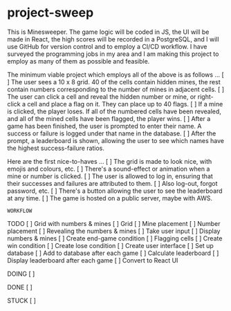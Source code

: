 # project-sweep
This is Minesweeper. The game logic will be coded in JS, the UI will be made in React, the high scores will be recorded in a PostgreSQL, and I will use GitHub for version control and to employ a CI/CD workflow. I have surveyed the programming jobs in my area and I am making this project to employ as many of them as possible and feasible.

The minimum viable project which employs all of the above is as follows ...
[ ] The user sees a 10 x 8 grid. 40 of the cells contain hidden mines, the rest contain numbers corresponding to the number of mines in adjacent cells.
[ ] The user can click a cell and reveal the hidden number or mine, or right-click a cell and place a flag on it. They can place up to 40 flags.
[ ] If a mine is clicked, the player loses. If all of the numbered cells have been revealed, and all of the mined cells have been flagged, the player wins.
[ ] After a game has been finished, the user is prompted to enter their name. A success or failure is logged under that name in the database.
[ ] After the prompt, a leaderboard is shown, allowing the user to see which names have the highest success-failure ratios.

Here are the first nice-to-haves ...
[ ] The grid is made to look nice, with emojis and colours, etc.
[ ] There's a sound-effect or animation when a mine or number is clicked.
[ ] The user is allowed to log in, ensuring that their successes and failures are attributed to them.
[ ] Also log-out, forgot password, etc.
[ ] There's a button allowing the user to see the leaderboard at any time.
[ ] The game is hosted on a public server, maybe with AWS.

    WORKFLOW

TODO
[ ] Grid with numbers & mines
    [ ] Grid
    [ ] Mine placement
    [ ] Number placement
[ ] Revealing the numbers & mines
    [ ] Take user input
    [ ] Display numbers & mines
[ ] Create end-game condition
[ ] Flagging cells
[ ] Create win condition
[ ] Create lose condition
[ ] Create user interface
[ ] Set up database
[ ] Add to database after each game
[ ] Calculate leaderboard
[ ] Display leaderboard after each game
[ ] Convert to React UI

DOING
[ ] 

DONE
[ ] 

STUCK
[ ] 